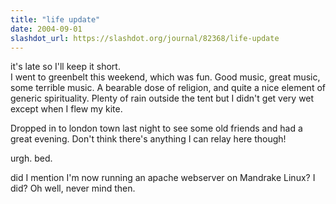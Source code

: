 ```yaml
---
title: "life update"
date: 2004-09-01
slashdot_url: https://slashdot.org/journal/82368/life-update
---
```


<p>it's late so I'll keep it short.<br>I went to greenbelt this weekend, which was fun. Good music, great music, some terrible music. A bearable dose of religion, and quite a nice element of generic spirituality. Plenty of rain outside the tent but I didn't get very wet except when I flew my kite.</p>
<p>Dropped in to london town last night to see some old friends and had a great evening. Don't think there's anything I can relay here though!</p>
<p>urgh. bed.</p>
<p>did I mention I'm now running an apache webserver on Mandrake Linux? I did? Oh well, never mind then.</p>

